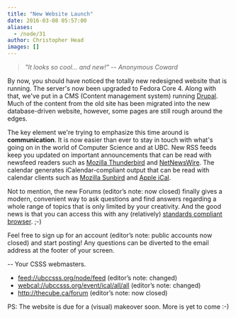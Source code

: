 ```yaml
---
title: "New Website Launch"
date: 2016-03-08 05:57:00
aliases:
  - /node/31
author: Christopher Head
images: []
---
```


> _"It looks so cool... and new!" -- Anonymous Coward_

By now, you should have noticed the totally new redesigned website that is running. The server's now been upgraded to Fedora Core 4. Along with that, we've put in a CMS (Content management system) running [Drupal](https://www.drupal.org). Much of the content from the old site has been migrated into the new database-driven website, however, some pages are still rough around the edges.

The key element we're trying to emphasize this time around is **communication**. It is now easier than ever to stay in touch with what's going on in the world of Computer Science and at UBC. New RSS feeds keep you updated on important announcements that can be read with newsfeed readers such as [Mozilla Thunderbird](https://www.mozilla.org/products/thunderbird/) and [NetNewsWire](http://ranchero.com/netnewswire/). The calendar generates iCalendar-compliant output that can be read with calendar clients such as [Mozilla Sunbird](https://www.mozilla.org/projects/calendar/sunbird.html) and [Apple iCal](https://www.apple.com/macosx/features/ical/).

Not to mention, the new Forums (editor’s note: now closed) finally gives a modern, convenient way to ask questions and find answers regarding a whole range of topics that is only limited by your creativity. And the good news is that you can access this with any (relatively) [standards compliant browser](https://www.mozilla.org/products/firefox/). ;-)

Feel free to sign up for an account (editor’s note: public accounts now closed) and start posting! Any questions can be diverted to the email address at the footer of your screen.

\-- Your CSSS webmasters.

*   [feed://ubccsss.org/node/feed](feed://ubccsss.org/node/feed) (editor’s note: changed)
*   [webcal://ubccsss.org/event/ical/all/all](webcal://ubccsss.org/event/ical/all/all) (editor’s note: changed)
*   http://thecube.ca/forum (editor’s note: now closed)

PS: The website is due for a (visual) makeover soon. More is yet to come :-)
